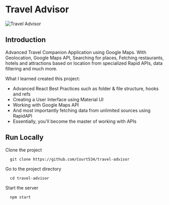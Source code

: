 # Travel Advisor

![Travel Advisor](https://i.ibb.co/qph2cZn/image.pngg)

## Introduction
Advanced Travel Companion Application using Google Maps. With Geolocation, Google Maps API, Searching for places, Fetching restaurants, hotels and attractions based on location from specialized Rapid APIs, data filtering and much more.

What I learned created this project:

- Advanced React Best Practices such as folder & file structure, hooks and refs
- Creating a User Interface using Material UI
- Working with Google Maps API
- And most importantly fetching data from unlimited sources using RapidAPI
- Essentially, you'll become the master of working with APIs

## Run Locally

Clone the project

```
  git clone https://github.com/Court534/travel-advisor
```

Go to the project directory

```
  cd travel-advisor
```

Start the server

```
  npm start
```